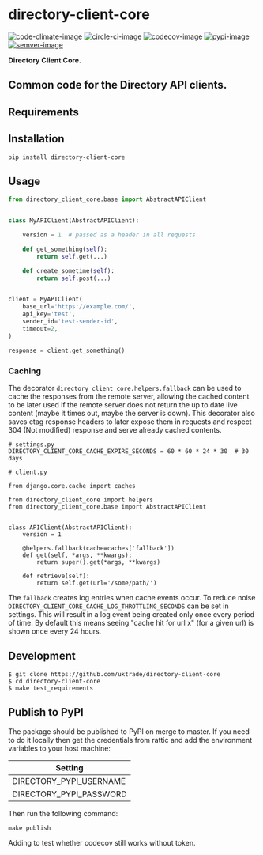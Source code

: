 # directory-client-core

[![code-climate-image]][code-climate]
[![circle-ci-image]][circle-ci]
[![codecov-image]][codecov]
[![pypi-image]][pypi]
[![semver-image]][semver]

**Directory Client Core.**

Common code for the Directory API clients.
---

## Requirements

## Installation

```shell
pip install directory-client-core
```

## Usage

```python
from directory_client_core.base import AbstractAPIClient


class MyAPIClient(AbstractAPIClient):

    version = 1  # passed as a header in all requests

    def get_something(self):
        return self.get(...)

    def create_sometime(self):
        return self.post(...)


client = MyAPIClient(
    base_url='https://example.com/',
    api_key='test',
    sender_id='test-sender-id',
    timeout=2,
)

response = client.get_something()
```

### Caching

The decorator `directory_client_core.helpers.fallback` can be used to cache the responses from the remote server, allowing the cached content to be later used if the remote server does not return the up to date live content (maybe it times out, maybe the server is down). This decorator also saves etag response headers to later expose them in requests and respect 304 (Not modified) response and serve already cached contents.

```
# settings.py
DIRECTORY_CLIENT_CORE_CACHE_EXPIRE_SECONDS = 60 * 60 * 24 * 30  # 30 days

# client.py

from django.core.cache import caches

from directory_client_core import helpers
from directory_client_core.base import AbstractAPIClient


class APIClient(AbstractAPIClient):
    version = 1

    @helpers.fallback(cache=caches['fallback'])
    def get(self, *args, **kwargs):
        return super().get(*args, **kwargs)

    def retrieve(self):
        return self.get(url='/some/path/')
```

The `fallback` creates log entries when cache events occur. To reduce noise `DIRECTORY_CLIENT_CORE_CACHE_LOG_THROTTLING_SECONDS` can be set in settings. This will result in a log event being created only once every period of time. By default this means seeing "cache hit for url x" (for a given url) is shown once every 24 hours.

## Development

    $ git clone https://github.com/uktrade/directory-client-core
    $ cd directory-client-core
    $ make test_requirements

## Publish to PyPI

The package should be published to PyPI on merge to master. If you need to do it locally then get the credentials from rattic and add the environment variables to your host machine:

| Setting                     |
| --------------------------- |
| DIRECTORY_PYPI_USERNAME     |
| DIRECTORY_PYPI_PASSWORD     |


Then run the following command:

    make publish


[code-climate-image]: https://codeclimate.com/github/uktrade/directory-client-core/badges/issue_count.svg
[code-climate]: https://codeclimate.com/github/uktrade/directory-client-core

[circle-ci-image]: https://circleci.com/gh/uktrade/directory-client-core/tree/master.svg?style=svg
[circle-ci]: https://circleci.com/gh/uktrade/directory-client-core/tree/master

[codecov-image]: https://codecov.io/gh/uktrade/directory-client-core/branch/master/graph/badge.svg
[codecov]: https://codecov.io/gh/uktrade/directory-client-core

[pypi-image]: https://badge.fury.io/py/directory-client-core.svg
[pypi]: https://badge.fury.io/py/directory-client-core

[semver-image]: https://img.shields.io/badge/Versioning%20strategy-SemVer-5FBB1C.svg
[semver]: https://semver.org

Adding to test whether codecov still works without token.
